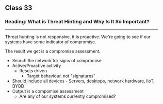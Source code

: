 ## Class 33

### Reading: What is Threat Hinting and Why Is It So Important?

------

Threat hunting is not responsive, it is proactive. We're going to see if our systems have some indicator of compromise.

The result we get is a compromise assessment.

+ Search the network for signs of compromise
+ Active/Proactive activity
  + Resuts driven
    + Target behaviour, not "signatures"
+ Should include all devices - Servers, desktops, network hardware, IIoT, BYOD
+ Output is a compomise assessment
  + Are any of our systems currently compromised?

